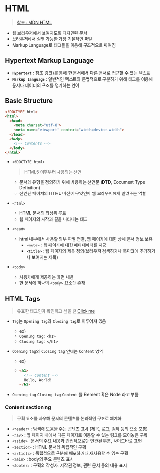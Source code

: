 # HTML

> [참조 : MDN HTML](https://developer.mozilla.org/en-US/docs/Web/HTML)

* 웹 브라우저에서 보여지도록 디자인된 문서
* 브라우저에서 실행 가능한 가장 기본적인 파일
* Markup Language로 태그들을 이용해 구조적으로 짜여짐



## Hypertext Markup Language

* **`Hypertext`** : 참조(링크)를 통해 한 문서에서 다른 문서로 접근할 수 있는 텍스트
* **`Markup Language`** : 일반적인 텍스트와 문법적으로 구분하기 위해 태그를 이용해 문서나 데이터의 구조를 명기하는 언어



## Basic Structure

```html
<!DOCTYPE html>
<html>
  <head>
    <meta charset="utf-8">
    <meta name="viewport" content="width=device-width">
  </head>
  <body>
    <!-- Contents -->
  </body>
</html>
```

* `<!DOCTYPE html>`

  > HTML5 이후부터 사용되는 선언

  * 문서의 유형을 정의하기 위해 사용하는 선언문 (**DTD**, Document Type Definition)
  * 선언된 페이지의 HTML 버전이 무엇인지 웹 브라우저에게 알려주는 역할

* `<html>` 

  * HTML 문서의 최상위 루트
  * 웹 페이지의 시작과 끝을 나타내는 태그

* `<head>` 

  * html 내부에서 사용할 외부 파일 연결, 웹 페이지에 대한 상세 문서 정보 보유
    * `<meta>` : 웹 페이지에 대한 메타데이터를 제공
    * `<title>` : 웹 페이지의 제목 정의(브라우저 검색하거나 북마크에 추가하거나 보여지는 제목)

* `<body>` 

  * 사용자에게 제공하는 화면 내용
  * 한 문서에 하나의 `<body>` 요소만 존재



## HTML Tags

> 유효한 태그인지 확인하고 싶을 땐 [Click me](https://validator.w3.org/)

* `Tag`는 `Opening tag`와 `Closing tag`로 이루어져 있음

  * ex)
  * `Opening tag` : `<h1>`
  * `Closing tag` : `</h1>`

* `Opening tag`와 `Closing tag` 안에는 `Content` 영역

  * ex)

  * ```html
    <h1>
      <!-- Content -->
      Hello, World!
    </h1>
    ```

* `Opening tag` `Closing tag` `Content` 를 Element 혹은 Node 라고 부름



### Content sectioning

> **구획 요소를 사용해 문서의 콘텐츠를 논리적인 구조로 체계화**

* `<header>` : 탐색에 도움을 주는 콘텐츠 표시 (제목, 로고, 검색 등의 요소 포함)
* `<nav>` : 웹 페이지 내에서 다른 페이지로 이동할 수 있는 링크를 모아놓은 구획
* `<aside>` : 문서의 주요 내용과 간접적으로만 연관된 부분, 사이드바로 표현
* `<section>` : HTML 문서의 독립적인 구획
* `<article>` : 독립적으로 구분해 배포하거나 재사용할 수 있는 구획
* `<main>` : body의 주요 콘텐츠 표시
* `<footer>` : 구획의 작성자, 저작권 정보, 관련 문서 등의 내용 표시